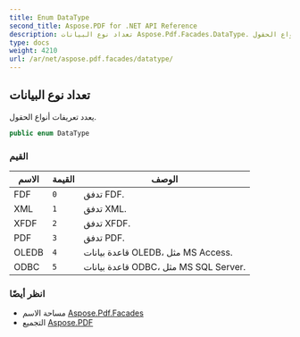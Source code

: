```yaml
---
title: Enum DataType
second_title: Aspose.PDF for .NET API Reference
description: تعداد نوع البيانات Aspose.Pdf.Facades.DataType. يعدد تعريفات أنواع الحقول
type: docs
weight: 4210
url: /ar/net/aspose.pdf.facades/datatype/
---
```

## تعداد نوع البيانات

يعدد تعريفات أنواع الحقول.

```csharp
public enum DataType
```

### القيم

| الاسم | القيمة | الوصف |
| --- | --- | --- |
| FDF | `0` | تدفق FDF. |
| XML | `1` | تدفق XML. |
| XFDF | `2` | تدفق XFDF. |
| PDF | `3` | تدفق PDF. |
| OLEDB | `4` | قاعدة بيانات OLEDB، مثل MS Access. |
| ODBC | `5` | قاعدة بيانات ODBC، مثل MS SQL Server. |

### انظر أيضًا

* مساحة الاسم [Aspose.Pdf.Facades](../../aspose.pdf.facades/)
* التجميع [Aspose.PDF](../../)